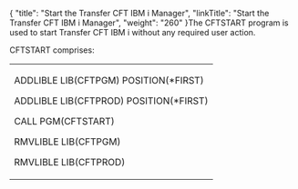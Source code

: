 {
    "title": "Start the Transfer CFT IBM i Manager",
    "linkTitle": "Start the Transfer CFT IBM i Manager",
    "weight": "260"
}The CFTSTART program is used to start Transfer CFT IBM i without any required user action.

CFTSTART comprises:

<table cellspacing="0">
   <col/>
   <tbody>
      <tr>
         <td>
            <p>ADDLIBLE LIB(CFTPGM) POSITION(*FIRST)</p>
            <p>ADDLIBLE LIB(CFTPROD) POSITION(*FIRST)</p>
            <p>CALL PGM(CFTSTART)</p>
            <p>RMVLIBLE LIB(CFTPGM)</p>
            <p>RMVLIBLE LIB(CFTPROD)</p>
         </td>
      </tr>
   </tbody>
</table>
